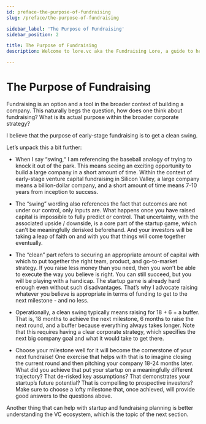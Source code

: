 ```yaml
---
id: preface-the-purpose-of-fundraising
slug: /preface/the-purpose-of-fundraising

sidebar_label: 'The Purpose of Fundraising'
sidebar_position: 2

title: The Purpose of Fundraising
description: Welcome to lore.vc aka the Fundraising Lore, a guide to help founder CEOs successfully raise early-stage VC financing from Silicon Valley investors

---
```


# The Purpose of Fundraising

Fundraising is an option and a tool in the broader context of building a company. This naturally begs the question, how does one think about fundraising? What is its actual purpose within the broader corporate strategy?

I believe that the purpose of early-stage fundraising is to get a clean swing. 

Let’s unpack this a bit further:

* When I say “swing,“ I am referencing the baseball analogy of trying to knock it out of the park. This means seeing an exciting opportunity to build a large company in a short amount of time. Within the context of early-stage venture capital fundraising in Silicon Valley, a large company means a billion-dollar company, and a short amount of time means 7-10 years from inception to success.

* The “swing” wording also references the fact that outcomes are not under our control, only inputs are. What happens once you have raised capital is impossible to fully predict or control. That uncertainty, with the associated upside / downside, is a core part of the startup game, which can’t be meaningfully derisked beforehand. And your investors will be taking a leap of faith on and with you that things will come together eventually.

* The “clean” part refers to securing an appropriate amount of capital with which to put together the right team, product, and go-to-market strategy. If you raise less money than you need, then you won’t be able to execute the way you believe is right. You can still succeed, but you will be playing with a handicap. The startup game is already hard enough even without such disadvantages. That’s why I advocate raising whatever you believe is appropriate in terms of funding to get to the next milestone - and no less.

* Operationally, a clean swing typically means raising for 18 + 6 + a buffer. That is, 18 months to achieve the next milestone, 6 months to raise the next round, and a buffer because everything always takes longer. Note that this requires having a clear corporate strategy, which specifies the next big company goal and what it would take to get there. 

* Choose your milestone well for it will become the cornerstone of your next fundraise! One exercise that helps with that is to imagine closing the current round and then pitching your company 18-24 months later. What did you achieve that put your startup on a meaningfully different trajectory? That de-risked key assumptions? That demonstrates your startup’s future potential? That is compelling to prospective investors? Make sure to choose a lofty milestone that, once achieved, will provide good answers to the questions above.

Another thing that can help with startup and fundraising planning is better understanding the VC ecosystem, which is the topic of the next section.